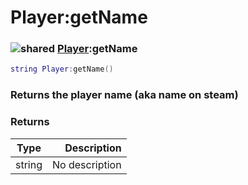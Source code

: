 # Player:getName

### ![shared](../../home/player/.gitbook/assets/shared.png) [Player](../../home/player/home/Player/):getName

```lua
string Player:getName()
```

### Returns the player name (aka name on steam)

### Returns

| Type   |    Description |
| ------ | -------------: |
| string | No description |
